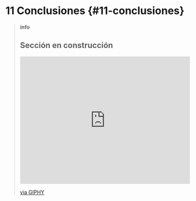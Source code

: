 # 11 Conclusiones {#11-conclusiones}

>**info**
>## Sección en construcción
><div style="width:100%;height:0;padding-bottom:75%;position:relative;"><iframe src="https://giphy.com/embed/fVeAI9dyD5ssIFyOyM" width="100%" height="100%" style="position:absolute" frameBorder="0" class="giphy-embed" allowFullScreen></iframe></div><p><a href="https://giphy.com/gifs/OctoNation-work-construction-fVeAI9dyD5ssIFyOyM">via GIPHY</a></p>

